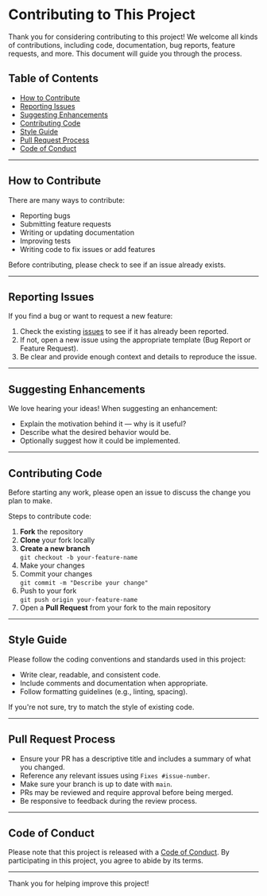 # Contributing to This Project

Thank you for considering contributing to this project! We welcome all kinds of contributions, including code, documentation, bug reports, feature requests, and more. This document will guide you through the process.

## Table of Contents

- [How to Contribute](#how-to-contribute)
- [Reporting Issues](#reporting-issues)
- [Suggesting Enhancements](#suggesting-enhancements)
- [Contributing Code](#contributing-code)
- [Style Guide](#style-guide)
- [Pull Request Process](#pull-request-process)
- [Code of Conduct](#code-of-conduct)

---

## How to Contribute

There are many ways to contribute:

- Reporting bugs
- Submitting feature requests
- Writing or updating documentation
- Improving tests
- Writing code to fix issues or add features

Before contributing, please check to see if an issue already exists.

---

## Reporting Issues

If you find a bug or want to request a new feature:

1. Check the existing [issues](../../issues) to see if it has already been reported.
2. If not, open a new issue using the appropriate template (Bug Report or Feature Request).
3. Be clear and provide enough context and details to reproduce the issue.

---

## Suggesting Enhancements

We love hearing your ideas! When suggesting an enhancement:

- Explain the motivation behind it — why is it useful?
- Describe what the desired behavior would be.
- Optionally suggest how it could be implemented.

---

## Contributing Code

Before starting any work, please open an issue to discuss the change you plan to make.

Steps to contribute code:

1. **Fork** the repository
2. **Clone** your fork locally
3. **Create a new branch**  
   `git checkout -b your-feature-name`
4. Make your changes
5. Commit your changes  
   `git commit -m "Describe your change"`
6. Push to your fork  
   `git push origin your-feature-name`
7. Open a **Pull Request** from your fork to the main repository

---

## Style Guide

Please follow the coding conventions and standards used in this project:

- Write clear, readable, and consistent code.
- Include comments and documentation when appropriate.
- Follow formatting guidelines (e.g., linting, spacing).

If you're not sure, try to match the style of existing code.

---

## Pull Request Process

- Ensure your PR has a descriptive title and includes a summary of what you changed.
- Reference any relevant issues using `Fixes #issue-number`.
- Make sure your branch is up to date with `main`.
- PRs may be reviewed and require approval before being merged.
- Be responsive to feedback during the review process.

---

## Code of Conduct

Please note that this project is released with a [Code of Conduct](CODE_OF_CONDUCT.md). By participating in this project, you agree to abide by its terms.

---

Thank you for helping improve this project!
